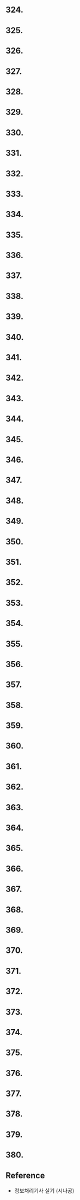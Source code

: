 ## 324. 

## 325. 

## 326. 

## 327. 

## 328. 

## 329. 

## 330. 

## 331. 

## 332. 

## 333. 

## 334. 

## 335. 

## 336. 

## 337. 

## 338. 

## 339. 

## 340. 

## 341. 

## 342. 

## 343. 

## 344. 

## 345. 

## 346. 

## 347. 

## 348. 

## 349. 

## 350. 

## 351. 

## 352. 

## 353. 

## 354. 

## 355. 

## 356. 

## 357. 

## 358. 

## 359. 

## 360. 

## 361. 

## 362. 

## 363. 

## 364. 

## 365. 

## 366. 

## 367. 

## 368. 

## 369. 

## 370. 

## 371. 

## 372. 

## 373. 

## 374. 

## 375. 

## 376. 

## 377. 

## 378. 

## 379. 

## 380. 



## Reference
- 정보처리기사 실기 (시나공)